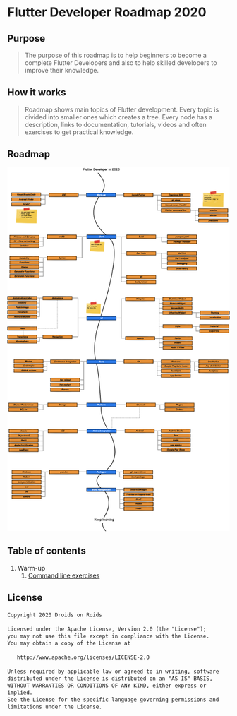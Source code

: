 # Flutter Developer Roadmap 2020

## Purpose
 > The purpose of this roadmap is to help beginners to become a complete Flutter Developers and also to help skilled developers to improve their knowledge.

## How it works
> Roadmap shows main topics of Flutter development. Every topic is divided into smaller ones which creates a tree.
> Every node has a description, links to documentation, tutorials, videos and often exercises to get practical knowledge.

## Roadmap
![Flutter Developer Roadmap](./img/roadmap_2020.png)

## Table of contents

1. Warm-up
   1. [Command line exercises](https://github.com/DroidsOnRoids/flutter-roadmap/blob/master/flutter_cli/exercises)

## License

    Copyright 2020 Droids on Roids

    Licensed under the Apache License, Version 2.0 (the "License");
    you may not use this file except in compliance with the License.
    You may obtain a copy of the License at

       http://www.apache.org/licenses/LICENSE-2.0

    Unless required by applicable law or agreed to in writing, software
    distributed under the License is distributed on an "AS IS" BASIS,
    WITHOUT WARRANTIES OR CONDITIONS OF ANY KIND, either express or implied.
    See the License for the specific language governing permissions and
    limitations under the License.

